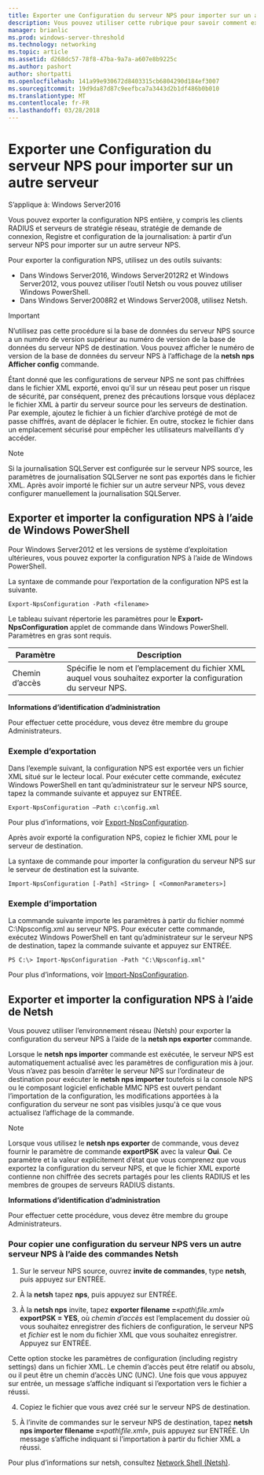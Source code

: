 ```yaml
---
title: Exporter une Configuration du serveur NPS pour importer sur un autre serveur
description: Vous pouvez utiliser cette rubrique pour savoir comment exporter une configuration de serveur de stratégie réseau dans Windows Server2016.
manager: brianlic
ms.prod: windows-server-threshold
ms.technology: networking
ms.topic: article
ms.assetid: d268dc57-78f8-47ba-9a7a-a607e8b9225c
ms.author: pashort
author: shortpatti
ms.openlocfilehash: 141a99e930672d8403315cb6804290d184ef3007
ms.sourcegitcommit: 19d9da87d87c9eefbca7a3443d2b1df486b0b010
ms.translationtype: MT
ms.contentlocale: fr-FR
ms.lasthandoff: 03/28/2018
---
```

# <a name="export-an-nps-server-configuration-for-import-on-another-server"></a>Exporter une Configuration du serveur NPS pour importer sur un autre serveur

S’applique à: Windows Server2016

Vous pouvez exporter la configuration NPS entière, y compris les clients RADIUS et serveurs de stratégie réseau, stratégie de demande de connexion, Registre et configuration de la journalisation: à partir d’un serveur NPS pour importer sur un autre serveur NPS. 

Pour exporter la configuration NPS, utilisez un des outils suivants:

- Dans Windows Server2016, Windows Server2012R2 et Windows Server2012, vous pouvez utiliser l’outil Netsh ou vous pouvez utiliser Windows PowerShell.
- Dans Windows Server2008R2 et Windows Server2008, utilisez Netsh.

>[!IMPORTANT]
>N’utilisez pas cette procédure si la base de données du serveur NPS source a un numéro de version supérieur au numéro de version de la base de données du serveur NPS de destination. Vous pouvez afficher le numéro de version de la base de données du serveur NPS à l’affichage de la **netsh nps Afficher config** commande.

Étant donné que les configurations de serveur NPS ne sont pas chiffrées dans le fichier XML exporté, envoi qu'il sur un réseau peut poser un risque de sécurité, par conséquent, prenez des précautions lorsque vous déplacez le fichier XML à partir du serveur source pour les serveurs de destination. Par exemple, ajoutez le fichier à un fichier d’archive protégé de mot de passe chiffrés, avant de déplacer le fichier. En outre, stockez le fichier dans un emplacement sécurisé pour empêcher les utilisateurs malveillants d’y accéder.

>[!NOTE]
>Si la journalisation SQLServer est configurée sur le serveur NPS source, les paramètres de journalisation SQLServer ne sont pas exportés dans le fichier XML. Après avoir importé le fichier sur un autre serveur NPS, vous devez configurer manuellement la journalisation SQLServer.

## <a name="export-and-import-the-nps-configuration-by-using-windows-powershell"></a>Exporter et importer la configuration NPS à l’aide de Windows PowerShell

Pour Windows Server2012 et les versions de système d’exploitation ultérieures, vous pouvez exporter la configuration NPS à l’aide de Windows PowerShell.

La syntaxe de commande pour l’exportation de la configuration NPS est la suivante. 

    Export-NpsConfiguration -Path <filename>

Le tableau suivant répertorie les paramètres pour le **Export-NpsConfiguration** applet de commande dans Windows PowerShell. Paramètres en gras sont requis.

|Paramètre|Description|
|---------|-----------|
|Chemin d’accès|Spécifie le nom et l’emplacement du fichier XML auquel vous souhaitez exporter la configuration du serveur NPS.|

**Informations d’identification d’administration**

Pour effectuer cette procédure, vous devez être membre du groupe Administrateurs.

### <a name="export-example"></a>Exemple d’exportation 

Dans l’exemple suivant, la configuration NPS est exportée vers un fichier XML situé sur le lecteur local. Pour exécuter cette commande, exécutez Windows PowerShell en tant qu’administrateur sur le serveur NPS source, tapez la commande suivante et appuyez sur ENTRÉE.

`Export-NpsConfiguration –Path c:\config.xml` 

Pour plus d’informations, voir [Export-NpsConfiguration](https://technet.microsoft.com/library/jj872749.aspx).

Après avoir exporté la configuration NPS, copiez le fichier XML pour le serveur de destination.

La syntaxe de commande pour importer la configuration du serveur NPS sur le serveur de destination est la suivante.

    Import-NpsConfiguration [-Path] <String> [ <CommonParameters>]

### <a name="import-example"></a>Exemple d’importation

La commande suivante importe les paramètres à partir du fichier nommé C:\Npsconfig.xml au serveur NPS. Pour exécuter cette commande, exécutez Windows PowerShell en tant qu’administrateur sur le serveur NPS de destination, tapez la commande suivante et appuyez sur ENTRÉE.

    PS C:\> Import-NpsConfiguration -Path "C:\Npsconfig.xml"

Pour plus d’informations, voir [Import-NpsConfiguration](https://technet.microsoft.com/library/jj872750.aspx).

## <a name="export-and-import-the-nps-configuration-by-using-netsh"></a>Exporter et importer la configuration NPS à l’aide de Netsh

Vous pouvez utiliser l’environnement réseau \(Netsh\) pour exporter la configuration du serveur NPS à l’aide de la **netsh nps exporter** commande.

Lorsque le **netsh nps importer** commande est exécutée, le serveur NPS est automatiquement actualisé avec les paramètres de configuration mis à jour. Vous n’avez pas besoin d’arrêter le serveur NPS sur l’ordinateur de destination pour exécuter le **netsh nps importer** toutefois si la console NPS ou le composant logiciel enfichable MMC NPS est ouvert pendant l’importation de la configuration, les modifications apportées à la configuration du serveur ne sont pas visibles jusqu'à ce que vous actualisez l’affichage de la commande. 

>[!NOTE]
>Lorsque vous utilisez le **netsh nps exporter** de commande, vous devez fournir le paramètre de commande **exportPSK** avec la valeur **Oui**. Ce paramètre et la valeur explicitement d’état que vous comprenez que vous exportez la configuration du serveur NPS, et que le fichier XML exporté contienne non chiffrée des secrets partagés pour les clients RADIUS et les membres de groupes de serveurs RADIUS distants.

**Informations d’identification d’administration**

Pour effectuer cette procédure, vous devez être membre du groupe Administrateurs.

### <a name="to-copy-an-nps-server-configuration-to-another-nps-server-using-netsh-commands"></a>Pour copier une configuration du serveur NPS vers un autre serveur NPS à l’aide des commandes Netsh

1. Sur le serveur NPS source, ouvrez **invite de commandes**, type **netsh**, puis appuyez sur ENTRÉE.

2. À la **netsh** tapez **nps**, puis appuyez sur ENTRÉE. 

3. À la **netsh nps** invite, tapez **exporter filename =**«*path\file.xml*» **exportPSK = YES**, où *chemin d’accès* est l’emplacement du dossier où vous souhaitez enregistrer des fichiers de configuration, le serveur NPS et *fichier* est le nom du fichier XML que vous souhaitez enregistrer. Appuyez sur ENTRÉE. 

Cette option stocke les paramètres de configuration \(including registry settings\) dans un fichier XML. Le chemin d’accès peut être relatif ou absolu, ou il peut être un chemin d’accès UNC \(UNC\). Une fois que vous appuyez sur entrée, un message s’affiche indiquant si l’exportation vers le fichier a réussi.

4. Copiez le fichier que vous avez créé sur le serveur NPS de destination.

5. À l’invite de commandes sur le serveur NPS de destination, tapez **netsh nps importer filename =**«*path\file.xml*», puis appuyez sur ENTRÉE. Un message s’affiche indiquant si l’importation à partir du fichier XML a réussi.

Pour plus d’informations sur netsh, consultez [Network Shell (Netsh)](../netsh/netsh.md).

